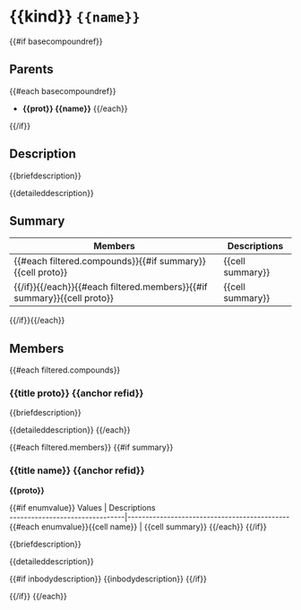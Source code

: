 # {{kind}} `{{name}}`

{{#if basecompoundref}}
## Parents

  {{#each basecompoundref}}
* **{{prot}} {{name}}**
  {{/each}}
  
{{/if}}

## Description

{{briefdescription}}

{{detaileddescription}}

## Summary

 Members                        | Descriptions                                
--------------------------------|---------------------------------------------
{{#each filtered.compounds}}{{#if summary}}{{cell proto}}        | {{cell summary}}
{{/if}}{{/each}}{{#each filtered.members}}{{#if summary}}{{cell proto}} | {{cell summary}}
{{/if}}{{/each}}

## Members

{{#each filtered.compounds}}
### {{title proto}} {{anchor refid}}

{{briefdescription}}

{{detaileddescription}}
{{/each}}

{{#each filtered.members}}
{{#if summary}}

### {{title name}} {{anchor refid}}
__{{proto}}__

{{#if enumvalue}}
 Values                         | Descriptions                                
--------------------------------|---------------------------------------------
{{#each enumvalue}}{{cell name}}            | {{cell summary}}
{{/each}}
{{/if}}

{{briefdescription}}

{{detaileddescription}}

{{#if inbodydescription}}
{{inbodydescription}}
{{/if}}

{{/if}}
{{/each}}
